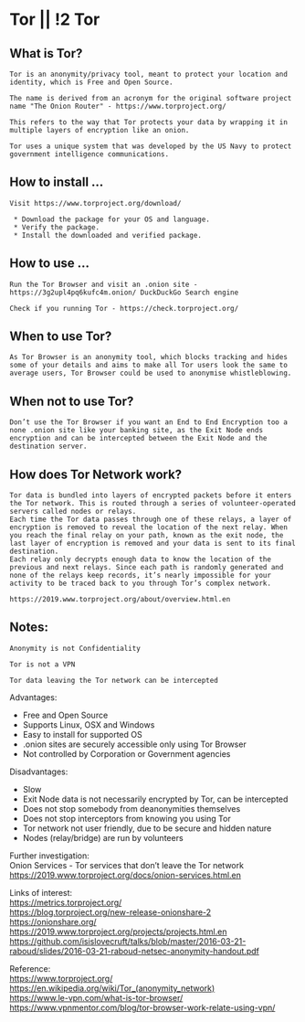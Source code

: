 # Tor || !2 Tor

## What is Tor?
    Tor is an anonymity/privacy tool, meant to protect your location and identity, which is Free and Open Source.

    The name is derived from an acronym for the original software project name "The Onion Router" - https://www.torproject.org/

    This refers to the way that Tor protects your data by wrapping it in multiple layers of encryption like an onion.

    Tor uses a unique system that was developed by the US Navy to protect government intelligence communications.

## How to install ...
    Visit https://www.torproject.org/download/

     * Download the package for your OS and language.
     * Verify the package.
     * Install the downloaded and verified package.

## How to use ...
    Run the Tor Browser and visit an .onion site - https://3g2upl4pq6kufc4m.onion/ DuckDuckGo Search engine

    Check if you running Tor - https://check.torproject.org/

## When to use Tor?
    As Tor Browser is an anonymity tool, which blocks tracking and hides some of your details and aims to make all Tor users look the same to average users, Tor Browser could be used to anonymise whistleblowing.

## When not to use Tor?
    Don’t use the Tor Browser if you want an End to End Encryption too a none .onion site like your banking site, as the Exit Node ends encryption and can be intercepted between the Exit Node and the destination server.

## How does Tor Network work?
    Tor data is bundled into layers of encrypted packets before it enters the Tor network. This is routed through a series of volunteer-operated servers called nodes or relays.
    Each time the Tor data passes through one of these relays, a layer of encryption is removed to reveal the location of the next relay. When you reach the final relay on your path, known as the exit node, the last layer of encryption is removed and your data is sent to its final destination.
    Each relay only decrypts enough data to know the location of the previous and next relays. Since each path is randomly generated and none of the relays keep records, it’s nearly impossible for your activity to be traced back to you through Tor’s complex network.

    https://2019.www.torproject.org/about/overview.html.en

## Notes:
    Anonymity is not Confidentiality

    Tor is not a VPN

    Tor data leaving the Tor network can be intercepted

Advantages:
 * Free and Open Source
 * Supports Linux, OSX and Windows
 * Easy to install for supported OS
 * .onion sites are securely accessible only using Tor Browser
 * Not controlled by Corporation or Government agencies

Disadvantages:
 * Slow
 * Exit Node data is not necessarily encrypted by Tor, can be intercepted
 * Does not stop somebody from deanonymities themselves
 * Does not stop interceptors from knowing you using Tor
 * Tor network not user friendly, due to be secure and hidden nature
 * Nodes (relay/bridge) are run by volunteers
  
Further investigation:  
Onion Services - Tor services that don’t leave the Tor network https://2019.www.torproject.org/docs/onion-services.html.en  
  
Links of interest:  
https://metrics.torproject.org/  
https://blog.torproject.org/new-release-onionshare-2  
https://onionshare.org/  
https://2019.www.torproject.org/projects/projects.html.en  
https://github.com/isislovecruft/talks/blob/master/2016-03-21-raboud/slides/2016-03-21-raboud-netsec-anonymity-handout.pdf  
  
Reference:  
https://www.torproject.org/  
https://en.wikipedia.org/wiki/Tor_(anonymity_network)  
https://www.le-vpn.com/what-is-tor-browser/  
https://www.vpnmentor.com/blog/tor-browser-work-relate-using-vpn/  

